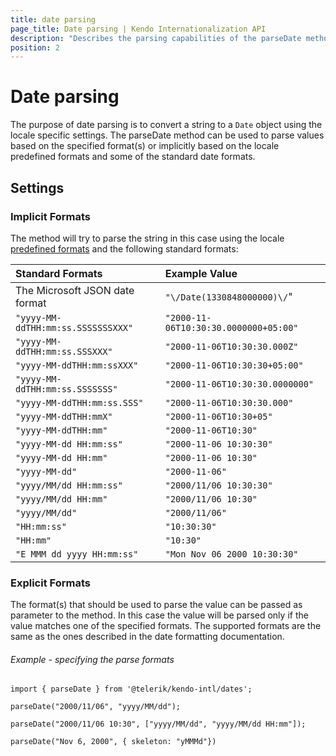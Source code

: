 ```yaml
---
title: date parsing
page_title: Date parsing | Kendo Internationalization API
description: "Describes the parsing capabilities of the parseDate method."
position: 2
---
```


# Date parsing

The purpose of date parsing is to convert a string to a `Date` object using the locale specific settings. The parseDate method can be used to parse values based on the specified format(s) or implicitly based on the locale predefined formats and some of the standard date formats.

## Settings

### Implicit Formats

The method will try to parse the string in this case using the locale [predefined formats](https://github.com/telerik/kendo-intl/docs/dates/date-formatting.md#predefined-formats) and the following standard formats:

| Standard Formats                   | Example Value                         |
| :---                               | :---                                  |
| The Microsoft JSON date format     | `"\/Date(1330848000000)\/`"           |  
| `"yyyy-MM-ddTHH:mm:ss.SSSSSSSXXX"` | `"2000-11-06T10:30:30.0000000+05:00"` |
| `"yyyy-MM-ddTHH:mm:ss.SSSXXX"`     | `"2000-11-06T10:30:30.000Z"`          |
| `"yyyy-MM-ddTHH:mm:ssXXX"`         | `"2000-11-06T10:30:30+05:00"`         |
| `"yyyy-MM-ddTHH:mm:ss.SSSSSSS"`    | `"2000-11-06T10:30:30.0000000"`       |
| `"yyyy-MM-ddTHH:mm:ss.SSS"`        | `"2000-11-06T10:30:30.000"`           |
| `"yyyy-MM-ddTHH:mmX"`              | `"2000-11-06T10:30+05"`               |
| `"yyyy-MM-ddTHH:mm"`               | `"2000-11-06T10:30"`                  |
| `"yyyy-MM-dd HH:mm:ss"`            | `"2000-11-06 10:30:30"`               |
| `"yyyy-MM-dd HH:mm"`               | `"2000-11-06 10:30"`                  |
| `"yyyy-MM-dd"`                     | `"2000-11-06"`                        |
| `"yyyy/MM/dd HH:mm:ss"`            | `"2000/11/06 10:30:30"`               |
| `"yyyy/MM/dd HH:mm"`               | `"2000/11/06 10:30"`                  |
| `"yyyy/MM/dd"`                     | `"2000/11/06"`                        |
| `"HH:mm:ss"`                       | `"10:30:30"`                          |
| `"HH:mm"`                          | `"10:30"`                             |
| `"E MMM dd yyyy HH:mm:ss"`         | `"Mon Nov 06 2000 10:30:30"`          |

### Explicit Formats

The format(s) that should be used to parse the value can be passed as parameter to the method. In this case the value will be parsed only if the value matches one of the specified formats. The supported formats are the same as the ones described in the date formatting documentation. 

###### Example - specifying the parse formats

    import { parseDate } from '@telerik/kendo-intl/dates';

    parseDate("2000/11/06", "yyyy/MM/dd");

    parseDate("2000/11/06 10:30", ["yyyy/MM/dd", "yyyy/MM/dd HH:mm"]);

    parseDate("Nov 6, 2000", { skeleton: "yMMMd"})

